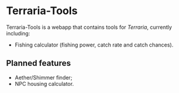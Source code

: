 # Terraria-Tools
Terraria-Tools is a webapp that contains tools for _Terraria_, currently including:
- Fishing calculator (fishing power, catch rate and catch chances).

## Planned features
- Aether/Shimmer finder;
- NPC housing calculator.
